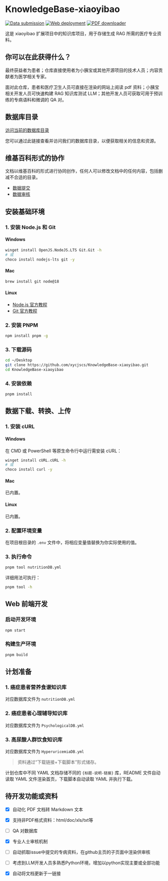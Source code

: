 # KnowledgeBase-xiaoyibao

[![Data submission](https://github.com/xycjscs/KnowledgeBase-xiaoyibao/actions/workflows/submit-data.yml/badge.svg)][1]
[![Web deployment](https://github.com/xycjscs/KnowledgeBase-xiaoyibao/actions/workflows/deploy-Web.yml/badge.svg)][2]
[![PDF downloader](https://github.com/xycjscs/KnowledgeBase-xiaoyibao/actions/workflows/fetch-PDF.yml/badge.svg)][3]

这是 xiaoyibao 扩展项目中的知识库项目，用于存储生成 RAG 所需的医疗专业资料。

## 你可以在此获得什么？

最终获益者为患者；仓库直接使用者为小胰宝或其他开源项目的技术人员；内容贡献者为医学相关专家。

面对此仓库，患者和医疗卫生人员可直接在渲染的网站上阅读 pdf 资料；小胰宝相关开发人员可快速构建 RAG 知识库测试 LLM；其他开发人员可获取可用于预训练的专病语料和微调的 QA 对。

## 数据库目录

[访问当前的数据库目录](https://xycjscs.github.io/KnowledgeBase-xiaoyibao/)

您可以通过此链接查看并访问我们的数据库目录，以便获取相关的信息和资源。

## 维基百科形式的协作

文档以维基百科的形式进行协同创作，任何人可以修改文档中的任何内容，包括删减不合适的目录。

- [数据提交](https://github.com/xycjscs/KnowledgeBase-xiaoyibao/issues/new?&template=submit-data.yml&labels=documentation&assignees=xycjscs)
- [数据审核](https://github.com/xycjscs/KnowledgeBase-xiaoyibao/issues?q=is%3Aopen+is%3Aissue+label%3Adocumentation)

## 安装基础环境

### 1. 安装 Node.js 和 Git

#### Windows

```sh
winget install OpenJS.NodeJS.LTS Git.Git -h
# 或
choco install nodejs-lts git -y
```

#### Mac

```sh
brew install git node@18
```

#### Linux

- [Node.js 官方教程](https://nodejs.org/en/download/package-manager/all)
- [Git 官方教程](https://git-scm.com/book/en/v2/Getting-Started-Installing-Git#_installing_on_linux)

### 2. 安装 PNPM

```sh
npm install pnpm -g
```

### 3. 下载源码

```sh
cd ~/Desktop
git clone https://github.com/xycjscs/KnowledgeBase-xiaoyibao.git
cd KnowledgeBase-xiaoyibao
```

### 4. 安装依赖

```sh
pnpm install
```

## 数据下载、转换、上传

### 1. 安装 cURL

#### Windows

在 CMD 或 PowerShell 等原生命令行中运行需安装 cURL：

```sh
winget install cURL.cURL -h
# 或
choco install curl -y
```

#### Mac

已内置。

#### Linux

已内置。

### 2. 配置环境变量

在项目根目录的 `.env` 文件中，将相应变量值替换为你实际使用的值。

### 3. 执行命令

```sh
pnpm tool nutritionDB.yml
```

详细用法可执行：

```sh
pnpm tool -h
```

## Web 前端开发

### 启动开发环境

```sh
npm start
```

### 构建生产环境

```sh
pnpm build
```

## 计划准备

### 1. 癌症患者营养食谱知识库

对应数据库文件为 `nutritionDB.yml`

### 2. 癌症患者心理辅导知识库

对应数据库文件为 `PsychologicalDB.yml`

### 3. 高尿酸人群饮食知识库

对应数据库文件为 `HyperuricemiaDB.yml`

> 资料通过“下载链接+下载脚本”形式储存。

计划仓库中不同 YAML 文档存储不同的 `{标题-说明-链接}` 库，README 文件自动读取 YAML 文件渲染首页，下载脚本自动读取 YAML 并执行下载。

## 待开发功能或资料

- [x] 自动化 PDF 文档转 Markdown 文本

- [x] 支持非PDF格式资料：html/doc/xls/txt等

- [ ] QA 对数据库

- [x] 专业人士审核机制

- [ ] 自动抓取issue中提交的专病资料，在github主页的子页面中渲染供审核

- [ ] 考虑到LLM开发人员多熟悉Python环境，增加以python实现主要或全部功能

- [x] 自动将文档更新于一链接

[1]: https://github.com/xycjscs/KnowledgeBase-xiaoyibao/actions/workflows/submit-data.yml
[2]: https://github.com/xycjscs/KnowledgeBase-xiaoyibao/actions/workflows/deploy-Web.yml
[3]: https://github.com/xycjscs/KnowledgeBase-xiaoyibao/actions/workflows/fetch-PDF.yml
